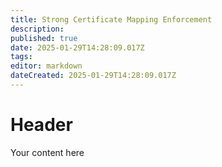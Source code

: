 ```yaml
---
title: Strong Certificate Mapping Enforcement
description: 
published: true
date: 2025-01-29T14:28:09.017Z
tags: 
editor: markdown
dateCreated: 2025-01-29T14:28:09.017Z
---
```


# Header
Your content here